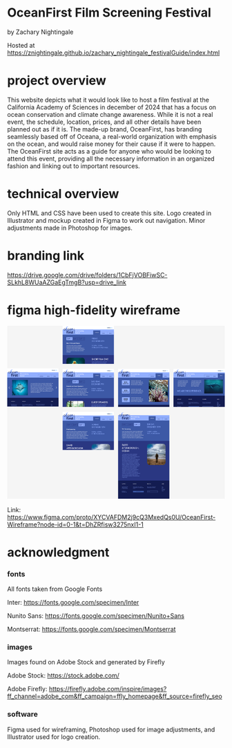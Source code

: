 # OceanFirst Film Screening Festival

by Zachary Nightingale

Hosted at https://znightingale.github.io/zachary_nightingale_festivalGuide/index.html

# project overview

This website depicts what it would look like to host a film festival at the California Academy of Sciences in december of 2024 that has a focus on ocean conservation and climate change awareness. While it is not a real event, the schedule, location, prices, and all other details have been planned out as if it is. The made-up brand, OceanFirst, has branding seamlessly based off of Oceana, a real-world organization with emphasis on the ocean, and would raise money for their cause if it were to happen. The OceanFirst site acts as a guide for anyone who would be looking to attend this event, providing all the necessary information in an organized fashion and linking out to important resources.

# technical overview

Only HTML and CSS have been used to create this site. Logo created in Illustrator and mockup created in Figma to work out navigation. Minor adjustments made in Photoshop for images. 

# branding link

https://drive.google.com/drive/folders/1CbFjVOBFiwSC-SLkhL8WUaAZGaEgTmgB?usp=drive_link

# figma high-fidelity wireframe

<img src="development/OceanFirst Wireframe.png" style="height: 400px; width: 600px;"/>

Link:
https://www.figma.com/proto/XYCVAFDM2j9cQ3MxedQs0U/OceanFirst-Wireframe?node-id=0-1&t=DhZRfisw3275nxI1-1

# acknowledgment

### fonts

All fonts taken from Google Fonts

Inter:
https://fonts.google.com/specimen/Inter

Nunito Sans: 
https://fonts.google.com/specimen/Nunito+Sans

Montserrat:
https://fonts.google.com/specimen/Montserrat

### images

Images found on Adobe Stock and generated by Firefly

Adobe Stock:
https://stock.adobe.com/

Adobe Firefly:
https://firefly.adobe.com/inspire/images?ff_channel=adobe_com&ff_campaign=ffly_homepage&ff_source=firefly_seo

### software

Figma used for wireframing, Photoshop used for image adjustments, and Illustrator used for logo creation.


 
